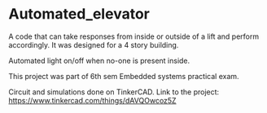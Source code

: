# Automated_elevator
A code that can take responses from inside or outside of a lift and perform accordingly. It was designed for a 4 story building.

Automated light on/off when no-one is present inside.

This project was part of 6th sem Embedded systems practical exam. 

Circuit and simulations done on TinkerCAD.
Link to the project: https://www.tinkercad.com/things/dAVQOwcoz5Z
